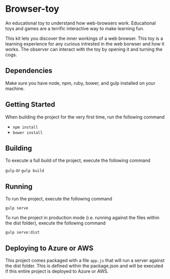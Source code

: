 # Browser-toy
An educational toy to understand how web-browsers work. Educational toys and games are a terrific interactive way to make learning fun.

This kit lets you discover the inner workings of a web browser. This toy is a learning experience for any curious intrested in the web borwser and how it works. The observer can interact with the toy by opening it and turning the cogs.

## Dependencies
Make sure you have node, npm, ruby, bower, and gulp installed on your machine.

## Getting Started
When building the project for the very first time, run the following command

- `npm install`
- `bower install`

## Building

To execute a full build of the project, execute the following command

`gulp` or `gulp build`

## Running
To run the project, execute the following command

`gulp serve`

To run the project in production mode (i.e. running against the files within the dist folder), execute the following command

`gulp serve:dist`

## Deploying to Azure or AWS
This project comes packaged with a file `app.js` that will run a server against the dist folder. This is defined within the package.json and will be executed if this entire project is deployed to Azure or AWS.
